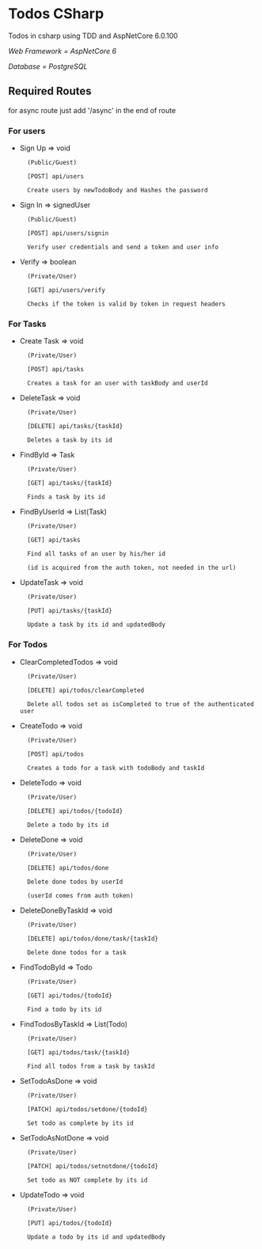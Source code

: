 # Todos CSharp

Todos in csharp using TDD and AspNetCore 6.0.100

_Web Framework = AspNetCore 6_

_Database = PostgreSQL_

## Required Routes

for async route just add '/async' in the end of route

### For users

* Sign Up => void

        (Public/Guest)

        [POST] api/users

        Create users by newTodoBody and Hashes the password

* Sign In => signedUser

        (Public/Guest)

        [POST] api/users/signin

        Verify user credentials and send a token and user info

* Verify => boolean

        (Private/User)

        [GET] api/users/verify

        Checks if the token is valid by token in request headers

### For Tasks

* Create Task => void

        (Private/User)

        [POST] api/tasks

        Creates a task for an user with taskBody and userId

* DeleteTask => void

        (Private/User)

        [DELETE] api/tasks/{taskId}

        Deletes a task by its id

* FindById => Task

        (Private/User)

        [GET] api/tasks/{taskId}

        Finds a task by its id

* FindByUserId => List(Task)

        (Private/User)

        [GET] api/tasks

        Find all tasks of an user by his/her id

        (id is acquired from the auth token, not needed in the url)

* UpdateTask => void

        (Private/User)

        [PUT] api/tasks/{taskId}

        Update a task by its id and updatedBody

### For Todos

* ClearCompletedTodos => void

        (Private/User)

        [DELETE] api/todos/clearCompleted

        Delete all todos set as isCompleted to true of the authenticated user

* CreateTodo => void

        (Private/User)

        [POST] api/todos

        Creates a todo for a task with todoBody and taskId

* DeleteTodo => void

        (Private/User)

        [DELETE] api/todos/{todoId}

        Delete a todo by its id

* DeleteDone => void

        (Private/User)

        [DELETE] api/todos/done

        Delete done todos by userId

        (userId comes from auth token)

* DeleteDoneByTaskId => void

        (Private/User)

        [DELETE] api/todos/done/task/{taskId}

        Delete done todos for a task

* FindTodoById => Todo

        (Private/User)

        [GET] api/todos/{todoId}

        Find a todo by its id

* FindTodosByTaskId => List(Todo)

        (Private/User)

        [GET] api/todos/task/{taskId}

        Find all todos from a task by taskId

* SetTodoAsDone => void

        (Private/User)

        [PATCH] api/todos/setdone/{todoId}

        Set todo as complete by its id

* SetTodoAsNotDone => void

        (Private/User)

        [PATCH] api/todos/setnotdone/{todoId}

        Set todo as NOT complete by its id

* UpdateTodo => void

        (Private/User)

        [PUT] api/todos/{todoId}

        Update a todo by its id and updatedBody
